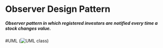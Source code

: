 # Observer Design Pattern

##### Observer pattern in which registered investors are notified every time a stock changes value.


#UML
(![UML class](https://user-images.githubusercontent.com/82505723/123521998-f6599e80-d6c2-11eb-9748-046422ca77d4.png))

